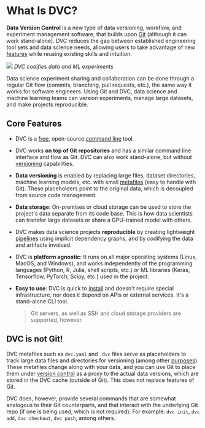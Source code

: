 # What Is DVC?

**Data Version Control** is a new type of data versioning, workflow, and
experiment management software, that builds upon [Git](https://git-scm.com/)
(although it can work stand-alone). DVC reduces the gap between established
engineering tool sets and data science needs, allowing users to take advantage
of new [features](#core-features) while reusing existing skills and intuition.

![](/img/reproducibility.png) _DVC codifies data and ML experiments_

Data science experiment sharing and collaboration can be done through a regular
Git flow (commits, branching, pull requests, etc.), the same way it works for
software engineers. Using Git and DVC, data science and machine learning teams
can version experiments, manage large datasets, and make projects reproducible.

## Core Features

- DVC is a [free](https://github.com/iterative/dvc/blob/master/LICENSE),
  open-source [command line](/doc/command-reference) tool.

- DVC works **on top of Git repositories** and has a similar command line
  interface and flow as Git. DVC can also work stand-alone, but without
  [versioning](/doc/use-cases/versioning-data-and-models) capabilities.

- **Data versioning** is enabled by replacing large files, dataset directories,
  machine learning models, etc. with small
  [metafiles](/doc/user-guide/dvc-files-and-directories) (easy to handle with
  Git). These placeholders point to the original data, which is decoupled from
  source code management.

- **Data storage**: On-premises or cloud storage can be used to store the
  project's data separate from its code base. This is how data scientists can
  transfer large datasets or share a GPU-trained model with others.

- DVC makes data science projects **reproducible** by creating lightweight
  [pipelines](/doc/command-reference/dag) using implicit dependency graphs, and
  by codifying the data and artifacts involved.

- DVC is **platform agnostic**: It runs on all major operating systems (Linux,
  MacOS, and Windows), and works independently of the programming languages
  (Python, R, Julia, shell scripts, etc.) or ML libraries (Keras, Tensorflow,
  PyTorch, Scipy, etc.) used in the <abbr>project</abbr>.

- **Easy to use**: DVC is quick to [install](/doc/install) and doesn't require
  special infrastructure, nor does it depend on APIs or external services. It's
  a stand-alone CLI tool.

  > Git servers, as well as SSH and cloud storage providers are supported,
  > however.

## DVC is not Git!

DVC metafiles such as `dvc.yaml` and `.dvc` files serve as placeholders to track
large data files and directories for versioning (among other
[purposes](/doc/user-guide/dvc-files-and-directories)). These metafiles change
along with your data, and you can use Git to place them under
[version control](https://git-scm.com/book/en/v2/Getting-Started-About-Version-Control)
as a proxy to the actual data versions, which are stored in the <abbr>DVC
cache</abbr> (outside of Git). This does not replace features of Git.

DVC does, however, provide several commands that are somewhat analogous to their
Git counterparts, and that interact with the underlying Git repo (if one is
being used, which is not required). For example: `dvc init`, `dvc add`,
`dvc checkout`, `dvc push`, among others.
